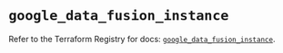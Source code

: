 # `google_data_fusion_instance`

Refer to the Terraform Registry for docs: [`google_data_fusion_instance`](https://registry.terraform.io/providers/hashicorp/google/5.42.0/docs/resources/data_fusion_instance).
